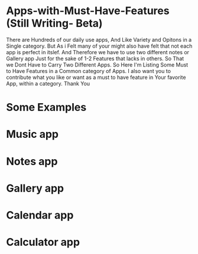 # Apps-with-Must-Have-Features (Still Writing- Beta)
There are Hundreds of our daily use apps, And Like Variety and Opitons in a Single category. But As i Felt many of your might also have felt that not each app is perfect in itslef. And Therefore we have to use two different notes or Gallery app Just for the sake of 1-2 Features that lacks in others. So That we Dont Have to Carry Two Different Apps.
So Here I'm Listing Some Must to Have Features in a Common category of Apps.
I also want you to contribute what you like or want as a must to have feature in Your favorite App, within a category.
Thank You

# Some Examples
# Music app
# Notes app
# Gallery app
# Calendar app
# Calculator app
